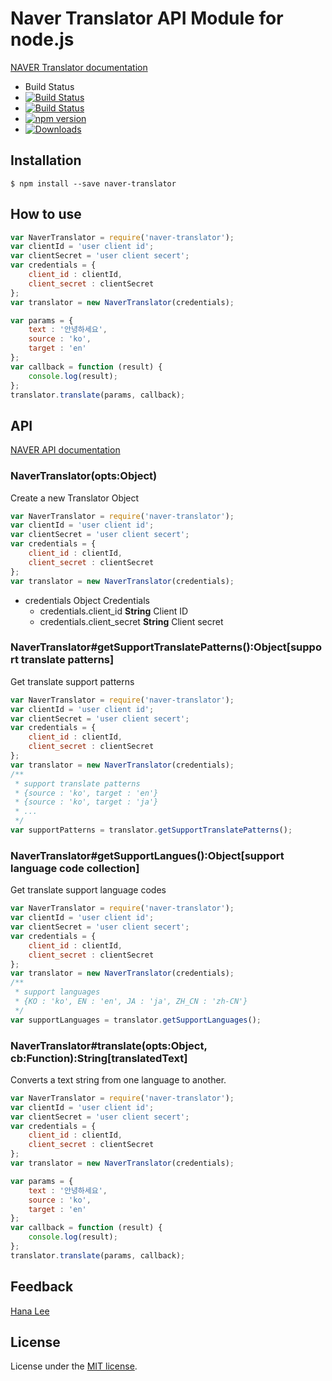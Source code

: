 # Naver Translator API Module for node.js
[NAVER Translator documentation](https://developers.naver.com/products/translator)

* Build Status
* [![Build Status](https://travis-ci.org/Hana-Lee/naver-translator.svg?branch=master)](https://travis-ci.org/Hana-Lee/naver-translator)
* [![Build Status](https://semaphoreci.com/api/v1/voyaging/naver-translator/branches/master/badge.svg)](https://semaphoreci.com/voyaging/naver-translator)
* [![npm version](https://badge.fury.io/js/naver-translator.svg)](https://badge.fury.io/js/naver-translator)
* [![Downloads](https://img.shields.io/npm/dm/naver-translator.svg)](https://www.npmjs.com/package/naver-translator)

## Installation
```
$ npm install --save naver-translator
```

## How to use
```js
var NaverTranslator = require('naver-translator');
var clientId = 'user client id';
var clientSecret = 'user client secert';
var credentials = {
	client_id : clientId,
	client_secret : clientSecret
};
var translator = new NaverTranslator(credentials);

var params = {
	text : '안녕하세요',
	source : 'ko',
	target : 'en'
};
var callback = function (result) {
	console.log(result);
};
translator.translate(params, callback);
```

## API
[NAVER API documentation](https://developers.naver.com/docs/labs/translator)

### NaverTranslator(opts:Object)
Create a new Translator Object
```js
var NaverTranslator = require('naver-translator');
var clientId = 'user client id';
var clientSecret = 'user client secert';
var credentials = {
	client_id : clientId,
	client_secret : clientSecret
};
var translator = new NaverTranslator(credentials);
```
 * credentials Object Credentials
	* credentials.client_id <b>String</b> Client ID
	* credentials.client_secret <b>String</b> Client secret

### NaverTranslator#getSupportTranslatePatterns():Object[support translate patterns]
Get translate support patterns
```js
var NaverTranslator = require('naver-translator');
var clientId = 'user client id';
var clientSecret = 'user client secert';
var credentials = {
	client_id : clientId,
	client_secret : clientSecret
};
var translator = new NaverTranslator(credentials);
/**
 * support translate patterns
 * {source : 'ko', target : 'en'}
 * {source : 'ko', target : 'ja'}
 * ...
 */
var supportPatterns = translator.getSupportTranslatePatterns();
```

### NaverTranslator#getSupportLangues():Object[support language code collection]
Get translate support language codes
```js
var NaverTranslator = require('naver-translator');
var clientId = 'user client id';
var clientSecret = 'user client secert';
var credentials = {
	client_id : clientId,
	client_secret : clientSecret
};
var translator = new NaverTranslator(credentials);
/**
 * support languages
 * {KO : 'ko', EN : 'en', JA : 'ja', ZH_CN : 'zh-CN'}
 */
var supportLanguages = translator.getSupportLanguages();
```

### NaverTranslator#translate(opts:Object, cb:Function):String[translatedText]
Converts a text string from one language to another.
```js
var NaverTranslator = require('naver-translator');
var clientId = 'user client id';
var clientSecret = 'user client secert';
var credentials = {
	client_id : clientId,
	client_secret : clientSecret
};
var translator = new NaverTranslator(credentials);

var params = {
	text : '안녕하세요',
	source : 'ko',
	target : 'en'
};
var callback = function (result) {
	console.log(result);
};
translator.translate(params, callback);
```

## Feedback
[Hana Lee](mailto:i@leehana.co.kr)

## License
License under the [MIT license](LICENSE).